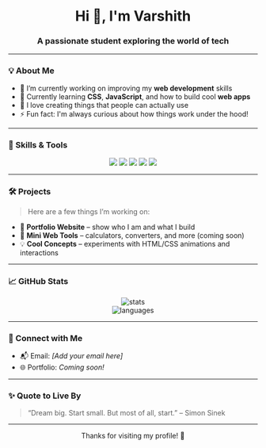 <h1 align="center">Hi 👋, I'm Varshith</h1>
<h3 align="center">A passionate student exploring the world of tech</h3>

---

### 💡 About Me
- 🔭 I’m currently working on improving my **web development** skills  
- 🌱 Currently learning **CSS**, **JavaScript**, and how to build cool **web apps**  
- 🤖 I love creating things that people can actually use  
- ⚡ Fun fact: I'm always curious about how things work under the hood!

---

### 🧠 Skills & Tools

<p align="center">
  <img src="https://img.shields.io/badge/HTML5-E34F26?style=for-the-badge&logo=html5&logoColor=white" />
  <img src="https://img.shields.io/badge/CSS3-1572B6?style=for-the-badge&logo=css3&logoColor=white" />
  <img src="https://img.shields.io/badge/JavaScript-F7DF1E?style=for-the-badge&logo=javascript&logoColor=black" />
  <img src="https://img.shields.io/badge/Git-F05032?style=for-the-badge&logo=git&logoColor=white" />
  <img src="https://img.shields.io/badge/VSCode-0078d7?style=for-the-badge&logo=visual-studio-code&logoColor=white" />
</p>

---

### 🛠️ Projects

> Here are a few things I’m working on:

- 🧪 **Portfolio Website** – show who I am and what I build  
- 🔧 **Mini Web Tools** – calculators, converters, and more (coming soon)  
- 💡 **Cool Concepts** – experiments with HTML/CSS animations and interactions  

---

### 📈 GitHub Stats

<p align="center">
  <img src="https://github-readme-stats.vercel.app/api?username=varshith-dev&show_icons=true&theme=tokyonight" alt="stats" />
  <br>
  <img src="https://github-readme-stats.vercel.app/api/top-langs/?username=varshith-dev&layout=compact&theme=tokyonight" alt="languages" />
</p>

---

### 🔗 Connect with Me

- 📬 Email: *[Add your email here]*  
- 🌐 Portfolio: *Coming soon!*  

---

### ✨ Quote to Live By
> “Dream big. Start small. But most of all, start.” – Simon Sinek

---

<p align="center">Thanks for visiting my profile! 🚀</p>
